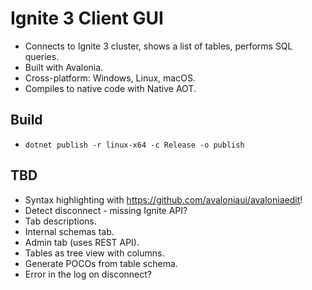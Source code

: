 # Ignite 3 Client GUI

* Connects to Ignite 3 cluster, shows a list of tables, performs SQL queries.
* Built with Avalonia.
* Cross-platform: Windows, Linux, macOS.
* Compiles to native code with Native AOT.

## Build

* `dotnet publish -r linux-x64 -c Release -o publish`

## TBD

* Syntax highlighting with https://github.com/avaloniaui/avaloniaedit!
* Detect disconnect - missing Ignite API?
* Tab descriptions.
* Internal schemas tab.
* Admin tab (uses REST API).
* Tables as tree view with columns.
* Generate POCOs from table schema.
* Error in the log on disconnect?
